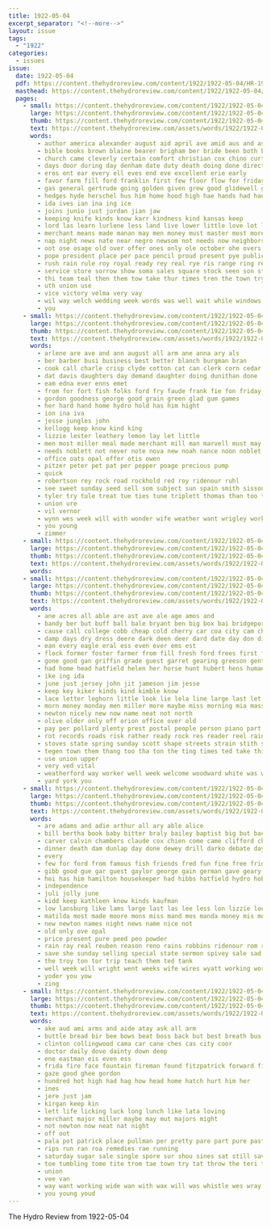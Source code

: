 ```yaml
---
title: 1922-05-04
excerpt_separator: "<!--more-->"
layout: issue
tags:
  - "1922"
categories:
  - issues
issue:
  date: 1922-05-04
  pdf: https://content.thehydroreview.com/content/1922/1922-05-04/HR-1922-05-04.pdf
  masthead: https://content.thehydroreview.com/content/1922/1922-05-04/masthead/HR-1922-05-04.jpg
  pages:
    - small: https://content.thehydroreview.com/content/1922/1922-05-04/small/HR-1922-05-04-01.jpg
      large: https://content.thehydroreview.com/content/1922/1922-05-04/large/HR-1922-05-04-01.jpg
      thumb: https://content.thehydroreview.com/content/1922/1922-05-04/thumbnails/HR-1922-05-04-01.jpg
      text: https://content.thehydroreview.com/assets/words/1922/1922-05-04/HR-1922-05-04-01.txt
      words:
        - author america alexander august aid april ave amid aus and ask all are ani asa age aper aro asam ago ane
        - bible books brown blaine bearer brigham ber bride been both bach beryl bone bumpers band beard business bakes blood but bro bright born baptist bunch buckner bey bank brides
        - church came cleverly certain comfort christian cox chino curtis center caddo coupe coen county card chalk citizen care come cashier council clemson close can chery cal councilman coe camp clinton car child collier charles cause christ city custer
        - days door during day denham date duty death doing done director dust deal demand drill
        - eros ent ear every ell eves end eve excellent erie early
        - favor farm fill ford franklin first few floor flow for friday friends florence faithful felton from fair fie
        - gas general gertrude going golden given grew good glidewell glee glad
        - hedges hyde herschel hus him home hood high hae hands had haul hydro hour halls host her how hensley hand herndon horace has
        - ida ives ian ina ing ice
        - joins junio just jordan jian jaw
        - keeping knife kinds know karr kindness kind kansas keep
        - lord las learn lurlene less land live lower little love lot labor lov let later light lynn left
        - merchant means made manan may men money must master most more miles margaret man mus murray mis mini might miss mize mee mock many mighty mile morning mapel
        - nap night news nate near negro newsom not needs now neighbors nat
        - oot ose osage old over offer ones only ole october ohe overs
        - pope president place per pace pencil proud present pye public past pad people paper plant papa peete pee pay
        - rush rain rule roy royal ready rey real rye ris range ring reary reer reason record riera running
        - service store sorrow show soma sales square stock seen son state season school seal special ster say she sey strength sur shack six strong samuel sunday smith smile side salary sides sae still study second sane sum shade
        - thi team teal then them tow take thur times tren the town try thorne tian tol train tad thing tesi thurs texas trust
        - uth union use
        - vice victory velma very vay
        - wil way welch wedding week words was well wait while windows want weatherford work will win with warden ward weather willing wave wal
        - you
    - small: https://content.thehydroreview.com/content/1922/1922-05-04/small/HR-1922-05-04-02.jpg
      large: https://content.thehydroreview.com/content/1922/1922-05-04/large/HR-1922-05-04-02.jpg
      thumb: https://content.thehydroreview.com/content/1922/1922-05-04/thumbnails/HR-1922-05-04-02.jpg
      text: https://content.thehydroreview.com/assets/words/1922/1922-05-04/HR-1922-05-04-02.txt
      words:
        - arlene are ave and ann august all arm ane anna ary als
        - ber barber busi business best better blanch burgman bran
        - cook call charle crisp clyde cotton cat can clerk corn cedar county chas
        - dat davis daughters day demand daughter doing dunithan done
        - eam edna ever enns emet
        - from for fort fish folks ford fry faude frank fie fon friday first flakes
        - gordon goodness george good grain green glad gum games
        - her hard hand home hydro hold has him hight
        - ion ina iva
        - jesse jungles john
        - kellogg keep know kind king
        - lizzie lester leathery lemon lay let little
        - men most miller meal made merchant mill man marvell must may monday
        - needs noblett not never note nova new noah nance noon noblet night
        - office oats opal offer otis owen
        - pitzer peter pet pat per pepper poage precious pump
        - quick
        - robertson rey rock road rockhold red roy ridenour ruhl
        - see sweet sunday seed sell som subject sun spain smith sisson save son sing schoo school stevens sodders sund sack supply scott
        - tyler try tule treat tue ties tune triplett thomas than too tough ton trip the take tickle tooth tho
        - union ure
        - vil vernor
        - wynn wes week will with wonder wife weather want wrigley work
        - you young
        - zimmer
    - small: https://content.thehydroreview.com/content/1922/1922-05-04/small/HR-1922-05-04-03.jpg
      large: https://content.thehydroreview.com/content/1922/1922-05-04/large/HR-1922-05-04-03.jpg
      thumb: https://content.thehydroreview.com/content/1922/1922-05-04/thumbnails/HR-1922-05-04-03.jpg
      text: https://content.thehydroreview.com/assets/words/1922/1922-05-04/HR-1922-05-04-03.txt
      words:
    - small: https://content.thehydroreview.com/content/1922/1922-05-04/small/HR-1922-05-04-04.jpg
      large: https://content.thehydroreview.com/content/1922/1922-05-04/large/HR-1922-05-04-04.jpg
      thumb: https://content.thehydroreview.com/content/1922/1922-05-04/thumbnails/HR-1922-05-04-04.jpg
      text: https://content.thehydroreview.com/assets/words/1922/1922-05-04/HR-1922-05-04-04.txt
      words:
        - ane acres all able are ast ave ale age amos and
        - bandy ber but buff ball bale bryant ben big box bai bridgeport begin back best ballew bell brown both been better bonnes bunch business beat bill buy bethel
        - cause call college cobb cheap cold cherry car coa city cam church comes chance cates chest care cook course crosswhite clerk class caller creek clinton come choice china
        - damp days dry dress deere dark deen deer dard date day don die dinner
        - ean every eagle eral ess even ever ems est
        - flock former foster farmer from fill fresh ford frees first fest for friday franklin
        - gone good gan griffin grade guest garret gearing greeson gentle grover getting general
        - had home head hatfield helen her horse hunt hubert hens human house hall hundred hen homan hey hite hess high hawk hand has him harvest hour hydro
        - ike ing ida
        - june just jersey john jit jameson jim jesse
        - keep key kiker kinds kind kimble know
        - lace letter leghorn little look lie lela line large last let left late lister leathers like latter lemon long
        - morn money monday men miller more maybe miss morning mia massey model mal milk mall mail mile maude many mound might mary may major matter miles mean
        - newton nicely new now name neat not north
        - olive older only off orion office over old
        - pay per pollard plenty prest postal people person piano part pure public post plants pen pickford pound poland par
        - rot records roads risk rather ready rock res reader reel rainy run roy row rung robert rains
        - stoves state spring sunday scott shape streets strain stith son simeon season save seed stumps saturday sewing shack sam sale school sun she street set sermon service stock supply sell sales sprinkle smithers say special stout stranger sly show still spell sees schmidt see
        - tegen town them thang too tha ton the ting times ted take thing then than trad
        - use union upper
        - very ved vital
        - weatherford way worker well week welcome woodward white was west williams weeks work world with win water weather went will want
        - yard york you
    - small: https://content.thehydroreview.com/content/1922/1922-05-04/small/HR-1922-05-04-05.jpg
      large: https://content.thehydroreview.com/content/1922/1922-05-04/large/HR-1922-05-04-05.jpg
      thumb: https://content.thehydroreview.com/content/1922/1922-05-04/thumbnails/HR-1922-05-04-05.jpg
      text: https://content.thehydroreview.com/assets/words/1922/1922-05-04/HR-1922-05-04-05.txt
      words:
        - are adams and adie arthur all ary able alice
        - bill bertha book baby bitter braly bailey baptist big but back bright block business bak basant been brought burg buy
        - carver calvin chambers claude cox chien come came clifford chas church can cook col company
        - dinner death dam dunlap day done dewey drill darko debate days dams
        - every
        - few for ford from famous fish friends fred fun fine free friday friend flansburg first fost fail foreman folks
        - gibb good gue gar guest gaylor george gain german gave geary gay green
        - hei has him hamilton housekeeper had hibbs hatfield hydro hobart high her hour home horr honie
        - independence
        - juli jolly june
        - kidd keep kathleen know kinds kaufman
        - low lansburg like lams large last las lee less lon lizzie louise leedy left leveque
        - matilda most made moore mons miss mand mos manda money mis morning mary mills may moor minnie many mount monday
        - new newton names night news name nice not
        - old only ove opal
        - price present pure peed peo powder
        - rain ray real reuben reason reno rains robbins ridenour rom russell rowan ridge rest roe
        - save she sunday selling special state sermon spivey sale sad sui saturday sat struck school sickles see scouten sim sic soon son snyder san sis show sun supply
        - the troy ton tor trip teach them ted tank
        - well week will wright went weeks wife wires wyatt working work with win weather wish was
        - yoder you yow
        - zing
    - small: https://content.thehydroreview.com/content/1922/1922-05-04/small/HR-1922-05-04-06.jpg
      large: https://content.thehydroreview.com/content/1922/1922-05-04/large/HR-1922-05-04-06.jpg
      thumb: https://content.thehydroreview.com/content/1922/1922-05-04/thumbnails/HR-1922-05-04-06.jpg
      text: https://content.thehydroreview.com/assets/words/1922/1922-05-04/HR-1922-05-04-06.txt
      words:
        - ake aud ami arms and aide atay ask all arm
        - buttle bread bir bee bows beat boss back but best breath bus
        - clinton collingwood cama car cane ches cas city coor
        - doctor daily dove dainty down deep
        - ene eastman eis even ess
        - frida fire face fountain fireman found fitzpatrick forward firm forth front farm for fresh first
        - gaze good ghee gordon
        - hundred hot high had hag how head home hatch hurt him her
        - ines
        - jere just jam
        - kirgan keep kin
        - lett life licking luck long lunch like lata loving
        - merchant major miller maybe may mut majors might
        - not newton now neat nat night
        - off oot
        - pala pot patrick place pullman per pretty pare part pure past plants pounds pair pee
        - rips run ran roa remedies rae running
        - saturday sugar sale single spore sur shou sines sat still saving say sheila soares short sid stock soni shen san see school stay starry switch
        - toe tumbling tome tite trom tae town try tat throw the teri tees than tow tse teed
        - union
        - vee van
        - way want working wide wan with wax will was whistle wes wray
        - you young youd
---
```


The Hydro Review from 1922-05-04

<!--more-->

